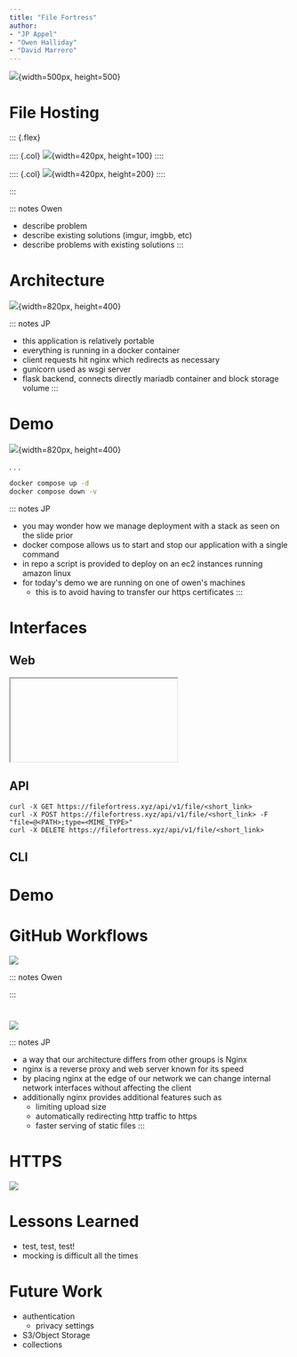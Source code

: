 ```yaml
---
title: "File Fortress"
author:
- "JP Appel"
- "Owen Halliday"
- "David Marrero"
---
```


![](http://filefortress.xyz/logo-inverted){width=500px, height=500}
<!-- TODO: include logo-->

# File Hosting

::: {.flex}

:::: {.col}
![](http://filefortress.xyz/imgur){width=420px, height=100}
::::

:::: {.col}
![](http://filefortress.xyz/imgbb){width=420px, height=200} 
::::

:::

::: notes
Owen

* describe problem
* describe existing solutions (imgur, imgbb, etc)
* describe problems with existing solutions
:::

# Architecture

<!-- TODO: include updated diagram -->
![](http://filefortress.xyz/diagram){width=820px, height=400} 

::: notes
JP

* this application is relatively portable
* everything is running in a docker container
* client requests hit nginx which redirects as necessary
* gunicorn used as wsgi server
* flask backend, connects directly mariadb container and block storage volume
:::


# Demo

<!-- TODO: show docker image -->
![](http://filefortress.xyz/docker){width=820px, height=400} 

. . .

```bash
docker compose up -d
docker compose down -v
```

::: notes
JP

* you may wonder how we manage deployment with a stack as seen on the slide prior
* docker compose allows us to start and stop our application with a single command
* in repo a script is provided to deploy on an ec2 instances running amazon linux
* for today's demo we are running on one of owen's machines
    * this is to avoid having to transfer our https certificates
:::

# Interfaces

## Web
<iframe data-src="http://filefortress.xyz"></iframe>

## API

```
curl -X GET https://filefortress.xyz/api/v1/file/<short_link>
curl -X POST https://filefortress.xyz/api/v1/file/<short_link> -F "file=@<PATH>;type=<MIME_TYPE>"
curl -X DELETE https://filefortress.xyz/api/v1/file/<short_link>
```
<!-- TODO: show a list of functioning endpoints -->

## CLI

# Demo

# GitHub Workflows

![](http://filefortress.xyz/i_love_tests)

::: notes
Owen

:::

# 

![](http://filefortress.xyz/nginx)

::: notes
JP

* a way that our architecture differs from other groups is Nginx
* nginx is a reverse proxy and web server known for its speed
* by placing nginx at the edge of our network we can change internal network interfaces without affecting the client
* additionally nginx provides additional features such as
    * limiting upload size
    * automatically redirecting http traffic to https
    * faster serving of static files
:::

# HTTPS

![](http://filefortress.xyz/certbot)

# Lessons Learned

* test, test, test!
* mocking is difficult all the times

# Future Work

* authentication
    * privacy settings
* S3/Object Storage
* collections
